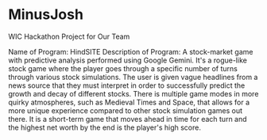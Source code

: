 # MinusJosh
WIC Hackathon Project for Our Team

Name of Program: HindSITE
Description of Program: A stock-market game with predictive analysis performed using Google Gemini. It's a rogue-like stock game where the player goes through a specific number of turns through various stock simulations. The user is given vague headlines from a news source that they must interpret in order to successfully predict the growth and decay of different stocks. There is multiple game modes in more quirky atmospheres, such as Medieval Times and Space, that allows for a more unique experience compared to other stock simulation games out there. It is a short-term game that moves ahead in time for each turn and the highest net worth by the end is the player's high score.